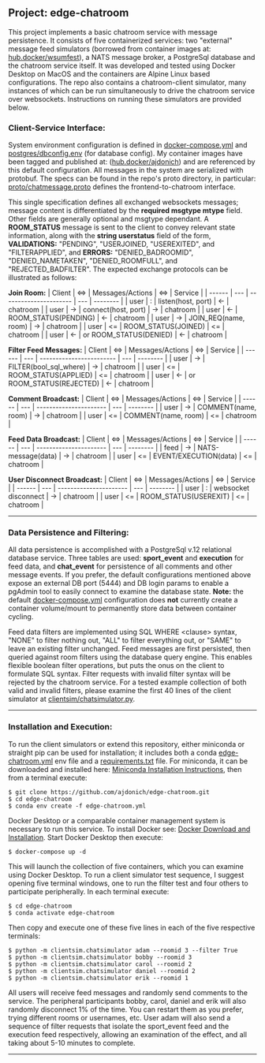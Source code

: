 ## Project: edge-chatroom 

This project implements a basic chatroom service with message persistence. It consists of five containerized services: two "external" message feed simulators (borrowed from container images at: [hub.docker/wsumfest](https://hub.docker.com/u/wsumfest)), a NATS message broker, a PostgreSql database and the chatroom service itself. It was developed and tested using Docker Desktop on MacOS and the containers are Alpine Linux based configurations. The repo also contains a chatroom-client simulator, many instances of which can be run simultaneously to drive the chatroom service over websockets. Instructions on running these simulators are provided below.

### Client-Service Interface:

System environment configuration is defined in [docker-compose.yml](https://github.com/ajdonich/edge-chatroom/blob/master/docker-compose.yml) and [postgres/dbconfig.env](https://github.com/ajdonich/edge-chatroom/blob/master/postgres/dbconfig.env) (for database config). My container images have been tagged and published at: ([hub.docker/ajdonich](https://hub.docker.com/u/ajdonich)) and are referenced by this default configuration. All messages in the system are serialized with protobuf. The specs can be found in the repo's proto directory, in particular: [proto/chatmessage.proto](https://github.com/ajdonich/edge-chatroom/blob/master/proto/chatmessage.proto) defines the frontend-to-chatroom interface. 

This single specification defines all exchanged websockets messages; message content is differentiated by the **required msgtype mtype** field. Other fields are generally optional and msgtype dependant. A **ROOM_STATUS** message is sent to the client to convey relevant state information, along with the **string userstatus** field of the form, **VALIDATIONS:** "PENDING", "USERJOINED, "USEREXITED", and "FILTERAPPLIED", and **ERRORS:** "DENIED_BADROOMID", "DENIED_NAMETAKEN", "DENIED_ROOMFULL", and "REJECTED_BADFILTER". The expected exchange protocols can be illustrated as follows:

**Join Room:**
| Client | <=> | Messages/Actions       | <=> | Service  | 
| ------ | --- | ---------------------- | --- | -------- |
|  user  |  :  | listen(host, port)     | <-  | chatroom |
|  user  |  -> | connect(host, port)    |  -> | chatroom |
|  user  | <-  | ROOM_STATUS(PENDING)   | <-  | chatroom |
|  user  | ->  | JOIN_REQ(name, room)   | ->  | chatroom |
|  user  | <=  | ROOM_STATUS(JOINED)    | <=  | chatroom |
|  user  | <-  | or ROOM_STATUS(DENIED) | <-  | chatroom |  


**Filter Feed Messages:**
| Client | <=> | Messages/Actions         | <=> | Service  | 
| ------ | --- | ------------------------ | --- | -------- |
|  user  |  -> | FILTER(bool_sql_where)   | ->  | chatroom |
|  user  | <=  | ROOM_STATUS(APPLIED)     | <=  | chatroom |
|  user  | <-  | or ROOM_STATUS(REJECTED) | <-  | chatroom |

**Comment Broadcast:**
| Client | <=> | Messages/Actions       | <=> | Service  | 
| ------ | --- | ---------------------- | --- | -------- |
|  user  | ->  | COMMENT(name, room)    | ->  | chatroom |
|  user  | <=  | COMMENT(name, room)    | <=  | chatroom |

**Feed Data Broadcast:**
| Client | <=> | Messages/Actions       | <=> | Service  | 
| ------ | --- | ---------------------- | --- | -------- |
|  feed  | ->  | NATS-message(data)     | ->  | chatroom |
|  user  | <=  | EVENT/EXECUTION(data)  | <=  | chatroom |

**User Disconnect Broadcast:**
| Client | <=> | Messages/Actions       | <=> | Service  | 
| ------ | --- | ---------------------- | --- | -------- |
|  user  |  :  | websocket disconnect   |  -> | chatroom |
|  user  | <=  | ROOM_STATUS(USEREXIT)  | <=  | chatroom |

___


### Data Persistence and Filtering:

All data persistence is accomplished with a PostgreSql v.12 relational database service. Three tables are used: **sport_event** and **execution** for feed data, and **chat_event** for persistence of all comments and other message events. If you prefer, the default configurations mentioned above expose an external DB port (5444) and DB login params to enable a pgAdmin tool to easily connect to examine the database state. **Note:** the default [docker-compose.yml](https://github.com/ajdonich/edge-chatroom/blob/master/docker-compose.yml) configuration does **not** currently create a container volume/mount to permanently store data between container cycling.

Feed data filters are implemented using SQL WHERE \<clause\> syntax, "NONE" to filter nothing out, "ALL" to filter everything out, or "SAME" to leave an existing filter unchanged. Feed messages are first persisted, then queried against room filters using the database query engine. This enables flexible boolean filter operations, but puts the onus on the client to formulate SQL syntax. Filter requests with invalid filter syntax will be rejected by the chatroom service. For a tested example collection of both valid and invalid filters, please examine the first 40 lines of the client simulator at [clientsim/chatsimulator.py](https://github.com/ajdonich/edge-chatroom/blob/master/clientsim/chatsimulator.py).

___


### Installation and Execution:

To run the client simulators or extend this repository, either miniconda or straight pip can be used for installation; it includes both a conda [edge-chatroom.yml](https://github.com/ajdonich/edge-chatroom/blob/master/edge-chatroom.yml) env file and a [requirements.txt](https://github.com/ajdonich/edge-chatroom/blob/master/requirements.txt) file. For miniconda, it can be downloaded and installed here: [Miniconda Installation Instructions](https://docs.conda.io/en/latest/miniconda.html), then from a terminal execute:

```
$ git clone https://github.com/ajdonich/edge-chatroom.git
$ cd edge-chatroom
$ conda env create -f edge-chatroom.yml
```

Docker Desktop or a comparable container management system is necessary to run this service. To install Docker see: [Docker Download and Installation](https://www.docker.com/products/docker-desktop). Start Docker Desktop then execute:

```
$ docker-compose up -d
```

This will launch the collection of five containers, which you can examine using Docker Desktop. To run a client simulator test sequence, I suggest opening five terminal windows, one to run the filter test and four others to participate peripherally. In each terminal execute:

```
$ cd edge-chatroom
$ conda activate edge-chatroom
```

Then copy and execute one of these five lines in each of the five respective terminals:

```
$ python -m clientsim.chatsimulator adam --roomid 3 --filter True
$ python -m clientsim.chatsimulator bobby --roomid 3
$ python -m clientsim.chatsimulator carol --roomid 2
$ python -m clientsim.chatsimulator daniel --roomid 2
$ python -m clientsim.chatsimulator erik --roomid 1
```

All users will receive feed messages and randomly send comments to the service. The peripheral participants bobby, carol, daniel and erik will also randomly disconnect 1% of the time. You can restart them as you prefer, trying different rooms or usernames, etc. User adam will also send a sequence of filter requests that isolate the sport_event feed and the execution feed respectively, allowing an examination of the effect, and all taking about 5-10 minutes to complete.

___


